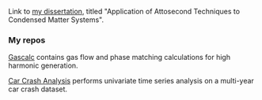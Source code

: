 <!--
**greg-codes/greg-codes** is a ✨ _special_ ✨ repository because its `README.md` (this file) appears on your GitHub profile.

Here are some ideas to get you started:

- 🔭 I’m currently working on ...
- 🌱 I’m currently learning ...
- 👯 I’m looking to collaborate on ...
- 🤔 I’m looking for help with ...
- 💬 Ask me about ...
- 📫 How to reach me: ...
- 😄 Pronouns: ...
- ⚡ Fun fact: ...
-->

Link to [my dissertation](https://github.com/greg-codes/dissertation), titled "Application of Attosecond Techniques to Condensed Matter Systems".

### My repos

[Gascalc](https://github.com/greg-codes/GasCalc) contains gas flow and phase matching calculations for high harmonic generation.

[Car Crash Analysis](https://github.com/greg-codes/CarCrash_analysis) performs univariate time series analysis on a multi-year car crash dataset.
